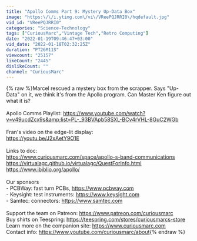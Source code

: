 ```yaml
---
title: "Apollo Comms Part 9: Mystery Up-Data Box"
image: "https:\/\/i.ytimg.com\/vi\/VReePQJRRI0\/hqdefault.jpg"
vid_id: "VReePQJRRI0"
categories: "Science-Technology"
tags: ["CuriousMarc","Vintage Tech","Retro Computing"]
date: "2022-01-19T09:46:47+03:00"
vid_date: "2022-01-18T02:32:25Z"
duration: "PT26M11S"
viewcount: "25157"
likeCount: "2445"
dislikeCount: ""
channel: "CuriousMarc"
---
```

{% raw %}Marcel rescued a mystery box from the scrapper. Says &quot;Up-Data&quot; on it, we think it's from the Apollo program. Can Master Ken figure out what it is?<br /><br />Apollo Comms Playlist: <a rel="nofollow" target="blank" href="https://www.youtube.com/watch?v=v49ucdZcx9s&amp;list=PL-_93BVApb58SXL-BCv4rVHL-8GuC2WGb">https://www.youtube.com/watch?v=v49ucdZcx9s&amp;list=PL-_93BVApb58SXL-BCv4rVHL-8GuC2WGb</a><br /><br />Fran's video on the edge-lit display:<br /><a rel="nofollow" target="blank" href="https://youtu.be/J2xAetY9O1E">https://youtu.be/J2xAetY9O1E</a><br /><br />Links to doc:<br /><a rel="nofollow" target="blank" href="https://www.curiousmarc.com/space/apollo-s-band-communications">https://www.curiousmarc.com/space/apollo-s-band-communications</a><br /><a rel="nofollow" target="blank" href="https://virtualagc.github.io/virtualagc/QuestForInfo.html">https://virtualagc.github.io/virtualagc/QuestForInfo.html</a><br /><a rel="nofollow" target="blank" href="https://www.ibiblio.org/apollo/">https://www.ibiblio.org/apollo/</a><br /><br />Our sponsors<br />- PCBWay: fast turn PCBs, <a rel="nofollow" target="blank" href="https://www.pcbway.com">https://www.pcbway.com</a><br />- Keysight: test instruments: <a rel="nofollow" target="blank" href="https://www.keysight.com">https://www.keysight.com</a><br />- Samtec: connectors: <a rel="nofollow" target="blank" href="https://www.samtec.com">https://www.samtec.com</a><br /><br />Support the team on Patreon: <a rel="nofollow" target="blank" href="https://www.patreon.com/curiousmarc">https://www.patreon.com/curiousmarc</a><br />Buy shirts on Teespring: <a rel="nofollow" target="blank" href="https://teespring.com/stores/curiousmarcs-store">https://teespring.com/stores/curiousmarcs-store</a><br />Learn more on the companion site: <a rel="nofollow" target="blank" href="https://www.curiousmarc.com">https://www.curiousmarc.com</a><br />Contact info: <a rel="nofollow" target="blank" href="https://www.youtube.com/curiousmarc/about">https://www.youtube.com/curiousmarc/about</a>{% endraw %}
